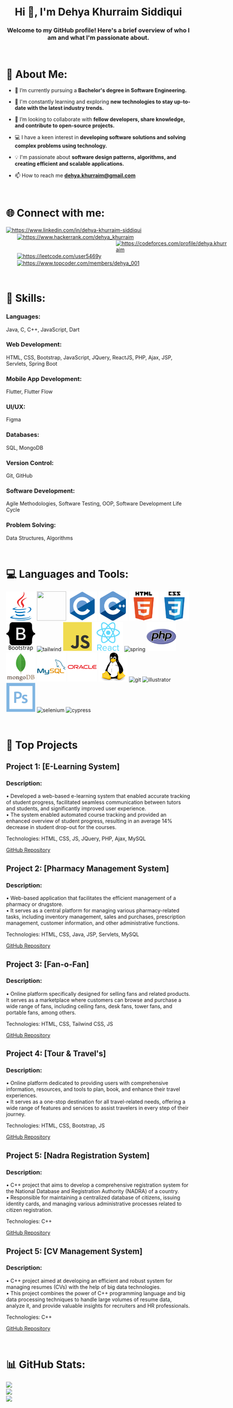 <h1 align="center">Hi 👋, I'm Dehya Khurraim Siddiqui</h1>
<h3 align="center">Welcome to my GitHub profile! Here's a brief overview of who I am and what I'm passionate about.</h3>
<br/>

# 💫 About Me:
- 🔭 I’m currently pursuing a **Bachelor's degree in Software Engineering.**

- 🌱 I'm constantly learning and exploring **new technologies to stay up-to-date with the latest industry trends.**

- 👯 I’m looking to collaborate with **fellow developers, share knowledge, and contribute to open-source projects.**

- 💻 I have a keen interest in **developing software solutions and solving complex problems using technology.**

- 💡 I'm passionate about **software design patterns, algorithms, and creating efficient and scalable applications.**

- 📫 How to reach me **dehya.khurraim@gmail.com**
<br/>

# 🌐 Connect with me:
<p>
<a href="https://linkedin.com/in/https://www.linkedin.com/in/dehya-khurraim-siddiqui" target="blank"><img align="center" src="https://raw.githubusercontent.com/rahuldkjain/github-profile-readme-generator/master/src/images/icons/Social/linked-in-alt.svg" alt="https://www.linkedin.com/in/dehya-khurraim-siddiqui" height="40" width="50" /></a>
<a href="https://www.hackerrank.com/https://www.hackerrank.com/dehya_khurraim" target="blank"><img align="center" src="https://raw.githubusercontent.com/rahuldkjain/github-profile-readme-generator/master/src/images/icons/Social/hackerrank.svg" alt="https://www.hackerrank.com/dehya_khurraim" height="40" width="50" style="margin-left:30px;"/></a>
<a href="https://codeforces.com/profile/https://codeforces.com/profile/dehya.khurraim" target="blank"><img align="center" src="https://raw.githubusercontent.com/rahuldkjain/github-profile-readme-generator/master/src/images/icons/Social/codeforces.svg" alt="https://codeforces.com/profile/dehya.khurraim" height="40" width="50" style="margin-left:300px;"/></a>
<a href="https://www.leetcode.com/https://leetcode.com/user5469y" target="blank"><img align="center" src="https://raw.githubusercontent.com/rahuldkjain/github-profile-readme-generator/master/src/images/icons/Social/leet-code.svg" alt="https://leetcode.com/user5469y" height="40" width="50" style="margin-left:30px;"/></a>
<a href="https://www.topcoder.com/members/https://www.topcoder.com/members/dehya_001" target="blank"><img align="center" src="https://raw.githubusercontent.com/rahuldkjain/github-profile-readme-generator/master/src/images/icons/Social/topcoder.svg" alt="https://www.topcoder.com/members/dehya_001"  height="40" width="50" style="margin-left:30px;"/></a>
</p>
<br/>

# 🌟 Skills:
<p>
<h3>Languages:</h3> Java, C, C++, JavaScript, Dart <br/>
<h3>Web Development:</h3> HTML, CSS, Bootstrap, JavaScript, JQuery, ReactJS, PHP, Ajax, JSP, Servlets, Spring Boot <br/>
<h3>Mobile App Development:</h3> Flutter, Flutter Flow <br/>
<h3>UI/UX:</h3> Figma <br/>
<h3>Databases:</h3> SQL, MongoDB <br/>
<h3>Version Control:</h3> Git, GitHub <br/>
<h3>Software Development:</h3> Agile Methodologies, Software Testing, OOP, Software Development Life Cycle <br/>
<h3>Problem Solving:</h3> Data Structures, Algorithms <br/>
</p>
<br/>

# 💻 Languages and Tools:        
<img src="https://raw.githubusercontent.com/devicons/devicon/master/icons/java/java-original.svg" alt="java" width="80" height="80"/>
            <img src="https://cdn.jsdelivr.net/gh/devicons/devicon/icons/dart/dart-original.svg"  width="80" height="80"/>
          <img src="https://raw.githubusercontent.com/devicons/devicon/master/icons/c/c-original.svg" alt="c" width="80" height="80"/> <img src="https://raw.githubusercontent.com/devicons/devicon/master/icons/cplusplus/cplusplus-original.svg" alt="cplusplus" width="80" height="80"/> <img src="https://raw.githubusercontent.com/devicons/devicon/master/icons/html5/html5-original-wordmark.svg" alt="html5" width="80" height="80"/> <img src="https://raw.githubusercontent.com/devicons/devicon/master/icons/css3/css3-original-wordmark.svg" alt="css3" width="80" height="80"/> <img src="https://raw.githubusercontent.com/devicons/devicon/master/icons/bootstrap/bootstrap-plain-wordmark.svg" alt="bootstrap" width="80" height="80"/> <img src="https://www.vectorlogo.zone/logos/tailwindcss/tailwindcss-icon.svg" alt="tailwind" width="80" height="80"/> <img src="https://raw.githubusercontent.com/devicons/devicon/master/icons/javascript/javascript-original.svg" alt="javascript" width="80" height="80"/> <img src="https://raw.githubusercontent.com/devicons/devicon/master/icons/react/react-original-wordmark.svg" alt="react" width="80" height="80"/> <img src="https://www.vectorlogo.zone/logos/springio/springio-icon.svg" alt="spring" width="80" height="80"/> <img src="https://raw.githubusercontent.com/devicons/devicon/master/icons/php/php-original.svg" alt="php" width="80" height="80"/> <img src="https://raw.githubusercontent.com/devicons/devicon/master/icons/mongodb/mongodb-original-wordmark.svg" alt="mongodb" width="80" height="80"/> <img src="https://raw.githubusercontent.com/devicons/devicon/master/icons/mysql/mysql-original-wordmark.svg" alt="mysql" width="80" height="80"/> <img src="https://raw.githubusercontent.com/devicons/devicon/master/icons/oracle/oracle-original.svg" alt="oracle" width="80" height="80"/> <img src="https://raw.githubusercontent.com/devicons/devicon/master/icons/linux/linux-original.svg" alt="linux" width="80" height="80"/> <img src="https://www.vectorlogo.zone/logos/git-scm/git-scm-icon.svg" alt="git" width="80" height="80"/> <img src="https://www.vectorlogo.zone/logos/adobe_illustrator/adobe_illustrator-icon.svg" alt="illustrator" width="80" height="80"/> <img src="https://raw.githubusercontent.com/devicons/devicon/master/icons/photoshop/photoshop-line.svg" alt="photoshop" width="80" height="80"/> <img src="https://raw.githubusercontent.com/detain/svg-logos/780f25886640cef088af994181646db2f6b1a3f8/svg/selenium-logo.svg" alt="selenium" width="80" height="80"/> <img src="https://raw.githubusercontent.com/simple-icons/simple-icons/6e46ec1fc23b60c8fd0d2f2ff46db82e16dbd75f/icons/cypress.svg" alt="cypress" width="80" height="80"/>
</p>
<br/>

# 🚀 Top Projects

## Project 1: [E-Learning System]
### Description:
• Developed a web-based e-learning system that enabled accurate tracking of student progress, facilitated seamless communication between tutors and students, and significantly improved user experience. <br/>
• The system enabled automated course tracking and provided an enhanced overview of student progress, resulting in an average 14% decrease in student drop-out for the courses.

Technologies: HTML, CSS, JS, JQuery, PHP, Ajax, MySQL

[GitHub Repository](https://github.com/DehyaKhurraim/E-Learning-Platform)

## Project 2: [Pharmacy Management System]
### Description:
• Web-based application that facilitates the efficient management of a pharmacy or drugstore. <br/>
• It serves as a central platform for managing various pharmacy-related tasks, including inventory management, sales and purchases, prescription management, customer information, and other administrative functions.

Technologies: HTML, CSS, Java, JSP, Servlets, MySQL

[GitHub Repository](https://github.com/DehyaKhurraim/Pharmacy-Mangment-System)

## Project 3: [Fan-o-Fan]
### Description:
• Online platform specifically designed for selling fans and related products. It serves as a marketplace where customers can browse and purchase a wide range of fans, including ceiling fans, desk fans, tower fans, and portable fans, among others. <br/>

Technologies: HTML, CSS, Tailwind CSS, JS

[GitHub Repository](https://github.com/DehyaKhurraim/FAN-o-FAN)

## Project 4: [Tour & Travel's]
### Description:
• Online platform dedicated to providing users with comprehensive information, resources, and tools to plan, book, and enhance their travel experiences. <br/>
• It serves as a one-stop destination for all travel-related needs, offering a wide range of features and services to assist travelers in every step of their journey.

Technologies: HTML, CSS, Bootstrap, JS

[GitHub Repository](https://github.com/DehyaKhurraim/Tour-Travel-s)

## Project 5: [Nadra Registration System]
### Description:
• C++ project that aims to develop a comprehensive registration system for the National Database and Registration Authority (NADRA) of a country. <br/>
• Responsible for maintaining a centralized database of citizens, issuing identity cards, and managing various administrative processes related to citizen registration.

Technologies: C++

[GitHub Repository](https://github.com/DehyaKhurraim/Nadra-Registration-System)

## Project 5: [CV Management System]
### Description:
• C++ project aimed at developing an efficient and robust system for managing resumes (CVs) with the help of big data technologies. <br/>
• This project combines the power of C++ programming language and big data processing techniques to handle large volumes of resume data, analyze it, and provide valuable insights for recruiters and HR professionals.

Technologies: C++

[GitHub Repository](https://github.com/DehyaKhurraim/CV-Managment-System)

<br/>

# 📊 GitHub Stats:
![](https://github-readme-stats.vercel.app/api?username=dehyakhurraim&hide_border=false&include_all_commits=true&count_private=true)<br/>
![](https://github-readme-streak-stats.herokuapp.com/?user=dehyakhurraim&count_private=true&hide=contribs,prs)<br/>
![](https://github-readme-stats.vercel.app/api/top-langs?username=dehyakhurraim&count_private=true&hide=contribs,prs&layout=compact)
